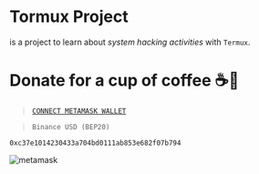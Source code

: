 # Tormux Project

is a project to learn about _system hacking activities_ with `Termux`.

# Donate for a cup of coffee ☕🥯

>[`CONNECT METAMASK WALLET`](https://metamask.io/)

>`Binance USD (BEP20)`

```
0xc37e1014230433a704bd0111ab853e682f07b794
```

![metamask](https://i.ibb.co/fMLqkcm/metamask.png)
